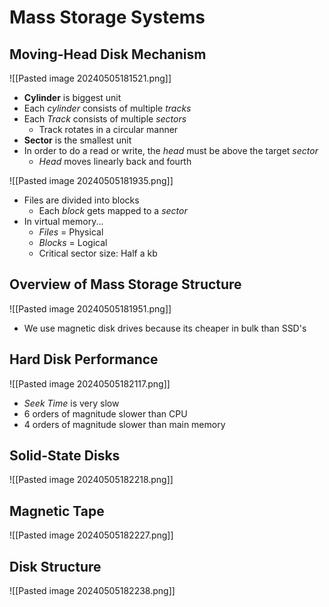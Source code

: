 # Mass Storage Systems
## Moving-Head Disk Mechanism
![[Pasted image 20240505181521.png]]
- **Cylinder** is biggest unit
- Each *cylinder* consists of multiple *tracks*
- Each *Track* consists of multiple *sectors*
	- Track rotates in a circular manner
- **Sector** is the smallest unit
- In order to do a read or write, the *head* must be above the target *sector*
	- *Head* moves linearly back and fourth


![[Pasted image 20240505181935.png]]
- Files are divided into blocks
	- Each *block* gets mapped to a *sector*
- In virtual memory...
	- *Files* = Physical
	- *Blocks* = Logical
	- Critical sector size: Half a kb

## Overview of Mass Storage Structure
![[Pasted image 20240505181951.png]]
- We use magnetic disk drives because its cheaper in bulk than SSD's

## Hard Disk Performance
![[Pasted image 20240505182117.png]]
- *Seek Time* is very slow
- 6 orders of magnitude slower than CPU
- 4 orders of magnitude slower than main memory

## Solid-State Disks
![[Pasted image 20240505182218.png]]

## Magnetic Tape
![[Pasted image 20240505182227.png]]

## Disk Structure
![[Pasted image 20240505182238.png]]
